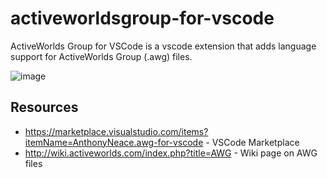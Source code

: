# activeworldsgroup-for-vscode

ActiveWorlds Group for VSCode is a vscode extension that adds language support for ActiveWorlds Group (.awg) files.

![image](https://user-images.githubusercontent.com/1206482/151677349-7e2e9464-045a-4646-ba48-8a952fe39777.png)

## Resources

* https://marketplace.visualstudio.com/items?itemName=AnthonyNeace.awg-for-vscode - VSCode Marketplace
* http://wiki.activeworlds.com/index.php?title=AWG - Wiki page on AWG files
